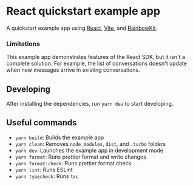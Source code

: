 # React quickstart example app

A quickstart example app using [React](https://react.dev/), [Vite](https://vitejs.dev/), and [RainbowKit](https://www.rainbowkit.com/).

### Limitations

This example app demonstrates features of the React SDK, but it isn't a complete solution. For example, the list of conversations doesn't update when new messages arrive in existing conversations.

## Developing

After installing the dependencies, run `yarn dev` to start developing.

## Useful commands

- `yarn build`: Builds the example app
- `yarn clean`: Removes `node_modules`, `dist`, and `.turbo` folders
- `yarn dev`: Launches the example app in development mode
- `yarn format`: Runs prettier format and write changes
- `yarn format:check`: Runs prettier format check
- `yarn lint`: Runs ESLint
- `yarn typecheck`: Runs `tsc`
